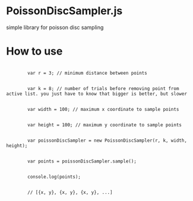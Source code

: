 # PoissonDiscSampler.js
simple library for poisson disc sampling

<h1>How to use</h1>
<pre>
    <code>
        var r = 3; // minimum distance between points
        <br>
        var k = 8; // number of trials before removing point from active list. you just have to know that bigger is better, but slower
        <br>
        var width = 100; // maximum x coordinate to sample points
        <br>
        var height = 100; // maximum y coordinate to sample points
        <br>
        var poissonDiscSampler = new PoissonDiscSampler(r, k, width, height);
        <br>
        var points = poissonDiscSampler.sample();
        <br>
        console.log(points);
        <br>
        // [{x, y}, {x, y}, {x, y}, ...]
    </code>
</pre>
